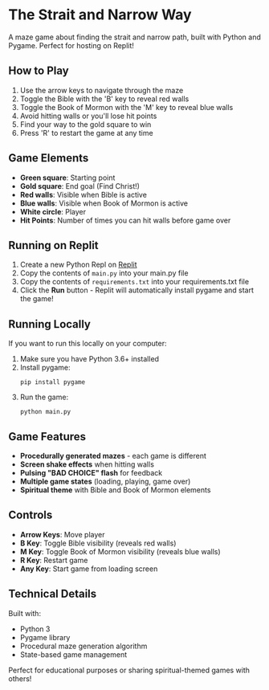 # The Strait and Narrow Way

A maze game about finding the strait and narrow path, built with Python and Pygame. Perfect for hosting on Replit!

## How to Play

1. Use the arrow keys to navigate through the maze
2. Toggle the Bible with the 'B' key to reveal red walls
3. Toggle the Book of Mormon with the 'M' key to reveal blue walls
4. Avoid hitting walls or you'll lose hit points
5. Find your way to the gold square to win
6. Press 'R' to restart the game at any time

## Game Elements

- **Green square**: Starting point
- **Gold square**: End goal (Find Christ!)
- **Red walls**: Visible when Bible is active
- **Blue walls**: Visible when Book of Mormon is active  
- **White circle**: Player
- **Hit Points**: Number of times you can hit walls before game over

## Running on Replit

1. Create a new Python Repl on [Replit](https://replit.com)
2. Copy the contents of `main.py` into your main.py file
3. Copy the contents of `requirements.txt` into your requirements.txt file
4. Click the **Run** button - Replit will automatically install pygame and start the game!

## Running Locally

If you want to run this locally on your computer:

1. Make sure you have Python 3.6+ installed
2. Install pygame:
   ```
   pip install pygame
   ```
3. Run the game:
   ```
   python main.py
   ```

## Game Features

- **Procedurally generated mazes** - each game is different
- **Screen shake effects** when hitting walls
- **Pulsing "BAD CHOICE" flash** for feedback
- **Multiple game states** (loading, playing, game over)
- **Spiritual theme** with Bible and Book of Mormon elements

## Controls

- **Arrow Keys**: Move player
- **B Key**: Toggle Bible visibility (reveals red walls)
- **M Key**: Toggle Book of Mormon visibility (reveals blue walls)
- **R Key**: Restart game
- **Any Key**: Start game from loading screen

## Technical Details

Built with:
- Python 3
- Pygame library
- Procedural maze generation algorithm
- State-based game management

Perfect for educational purposes or sharing spiritual-themed games with others! 